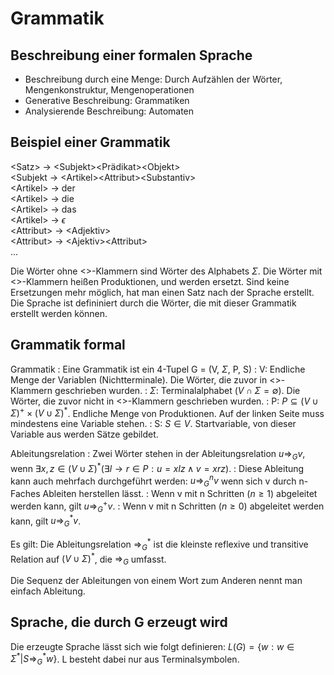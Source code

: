 Grammatik
=========

## Beschreibung einer formalen Sprache

- Beschreibung durch eine Menge: Durch Aufzählen der Wörter, Mengenkonstruktur, Mengenoperationen
- Generative Beschreibung: Grammatiken
- Analysierende Beschreibung: Automaten

## Beispiel einer Grammatik

\<Satz\> -\> \<Subjekt\>\<Prädikat\>\<Objekt\> \
\<Subjekt -\> \<Artikel\>\<Attribut\>\<Substantiv\> \
\<Artikel\> -\> der \
\<Artikel\> -\> die \
\<Artikel\> -\> das \
\<Artikel\> -\> $\epsilon$ \
\<Attribut\> -\> \<Adjektiv\> \
\<Attribut\> -\> \<Ajektiv\>\<Attribut\> \
...

Die Wörter ohne <>-Klammern sind Wörter des Alphabets $\Sigma$.
Die Wörter mit <>-Klammern heißen Produktionen, und werden ersetzt.
Sind keine Ersetzungen mehr möglich, hat man einen Satz nach der Sprache erstellt.
Die Sprache ist defininiert durch die Wörter, die mit dieser Grammatik erstellt werden können.

## Grammatik formal

Grammatik
: Eine Grammatik ist ein 4-Tupel G = (V, $\Sigma$, P, S)
: V: Endliche Menge der Variablen (Nichtterminale). Die Wörter, die zuvor in <>-Klammern geschrieben wurden.
: $\Sigma$: Terminalalphabet ($V \cap \Sigma = \emptyset$). Die Wörter, die zuvor nicht in <>-Klammern geschrieben wurden.
: P: $P \subseteq (V \cup \Sigma)^+ \times (V \cup \Sigma)^*$. Endliche Menge von Produktionen. Auf der linken Seite muss mindestens eine Variable stehen.
: S: $S \in V$. Startvariable, von dieser Variable aus werden Sätze gebildet.

Ableitungsrelation
: Zwei Wörter stehen in der Ableitungsrelation $u \Rightarrow_G v$, wenn $\exists x, z \in (V \cup \Sigma)^* (\exists l \rightarrow r \in P: u = xlz \land v = xrz)$.
: Diese Ableitung kann auch mehrfach durchgeführt werden: $u \Rightarrow_G^n v$ wenn sich v durch n-Faches Ableiten herstellen lässt.
: Wenn v mit n Schritten ($n \geq 1$) abgeleitet werden kann, gilt $u \Rightarrow_G^+ v$.
: Wenn v mit n Schritten ($n \geq 0$) abgeleitet werden kann, gilt $u \Rightarrow_G^* v$.

Es gilt: Die Ableitungsrelation $\Rightarrow_G^*$ ist die kleinste reflexive und transitive Relation auf $(V \cup \Sigma)^*$, die $\Rightarrow_G$ umfasst.

Die Sequenz der Ableitungen von einem Wort zum Anderen nennt man einfach Ableitung.

## Sprache, die durch G erzeugt wird

Die erzeugte Sprache lässt sich wie folgt definieren:
$L(G) = \{w: w \in \Sigma^* | S \Rightarrow_G^* w\}$.
L besteht dabei nur aus Terminalsymbolen.
